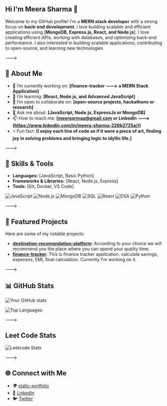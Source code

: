 ## Hi I'm Meera Sharma 👋


Welcome to my GitHub profile! I'm a **MERN stack developer** with a strong focus on **back-end development**. I love building scalable and efficient applications using [**MongoDB, Express.js, React, and Node.js**]. I love creating efficient APIs, working with databases, and optimizing back-end performance. I also interested in building scalable applications, contributing to open-source, and learning new technologies

--->

## 🌟 About Me
- 🔭 I’m currently working on: **[finance-tracker ---> a MERN Stack Application]**
- 🌱 I’m learning: **[React, Node.js, and Advanced JavaScript]**
- 👯 I’m open to collaborate on: **[open-source projects, hackathons or research]**
- 💬 Ask me about: **[JavaScript, Node.js, ExpressJs or MongoDB]**
- 📫 How to reach me: **[meerasrmaa@gmail.com or LinkedIn ---> (https://www.linkedin.com/in/meera-sharma-226b2725a/)]**
- ⚡ Fun fact: **[I enjoy each line of code as if it were a piece of art, finding joy in solving problems and bringing logic to idyllic life.]**

--->

## 🚀 Skills & Tools
- **Languages:** [JavaScript, Basic Python]
- **Frameworks & Libraries:** [React, Node.js, Express]
- **Tools:** [Git, Docker, VS Code]

![JavaScript](https://img.shields.io/badge/JavaScript-%23F7DF1E.svg?style=for-the-badge&logo=javascript&logoColor=black)
![Node.js](https://img.shields.io/badge/-Node.js-339933?logo=node.js&logoColor=white&style=for-the-badge)
![MongoDB](https://img.shields.io/badge/-MongoDB-47A248?logo=mongodb&logoColor=white&style=for-the-badge)
![SQL](https://img.shields.io/badge/-SQL-003B57?logo=postgresql&logoColor=white&style=for-the-badge)
![React](https://img.shields.io/badge/-React-61DAFB?logo=react&logoColor=white&style=for-the-badge)
![DSA](https://img.shields.io/badge/-DSA-FFA500?style=for-the-badge&logo=data:image/svg+xml;base64,PHN2ZyB4bWxucz0iaHR0cDovL3d3dy53My5vcmcvMjAwMC9zdmciIHdpZHRoPSIyNCIgaGVpZ2h0PSIyNCIgdmlld0JveD0iMCAwIDI0IDI0Ij4gPHBhdGggZD0iTTEyIDEuYy05LjMwMiAwLTEwLjcgNi45MDQgMTAuNyAxMi44OTljNi44OTkgMCAxMi44OTktMS40MTYgMTIuODk5LTEyLjg5OUMxOS4xOTYgNi45MDQgMTYuNzAxIDEuMCAxMiAxLjB6IE03LjE4IDE4LjczNmEuODUuODUgMCAxIDAgMC0xLjcwNy44NS44NSAwIDEgMCAwIDEuNzA3eiIvPiA8L3N2Zz4=)
![Python](https://img.shields.io/badge/-Python-3776AB?logo=python&logoColor=white&style=for-the-badge)



--->

## 📂 Featured Projects
Here are some of my notable projects:
- **[destination-recomendation-platform](https://github.com/meerathaakur/destination-platform)**: According to your choice we will recommend you the place where you can spend your quality time.
- **[finance-tracker](https://github.com/meerathaakur/finance-tracker)**: This is finance tracker application. calculate savings, expenses, EMI, final calculation. Currently I'm working on it.

--->

## 📊 GitHub Stats
![Your GitHub stats](https://github-readme-stats.vercel.app/api?username=meerathaakur&show_icons=true&theme=radical)

![Top Languages](https://github-readme-stats.vercel.app/api/top-langs/?username=meerathaakur&layout=compact&theme=radical)

--->

##  Leet Code Stats
![Leetcode Stats](https://leetcard.jacoblin.cool/meerasrma?theme=dark&font=Karma)

--->

## 🌐 Connect with Me
- 🌍 [static-portfolio](https://github.com/meerathaakur/static-portfolio)
- 💼 [LinkedIn](https://www.linkedin.com/in/meera-sharma-226b2725a/)
- 🐦 [Twitter](https://x.com/meerasrmaa/)


